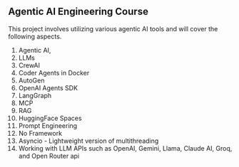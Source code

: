 ## Agentic AI Engineering Course
This project involves utilizing various agentic AI tools and will cover the following aspects.

  1. Agentic AI,
  2. LLMs
  3. CrewAI
  4. Coder Agents in Docker
  5. AutoGen
  6. OpenAI Agents SDK
  7. LangGraph
  8. MCP
  9. RAG
  10. HuggingFace Spaces
  11. Prompt Engineering
  12. No Framework
  13. Asyncio - Lightweight version of multithreading
  14. Working with LLM APIs such as OpenAI, Gemini, Llama, Claude AI, Groq, and Open Router api
      
